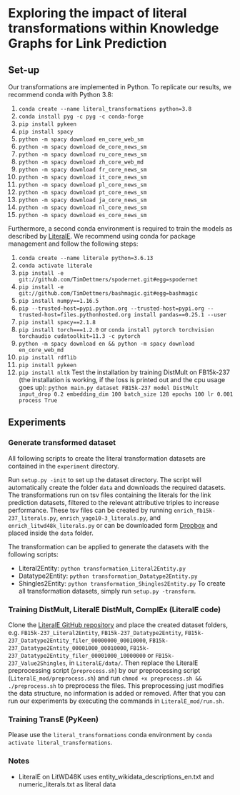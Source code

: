 # Exploring the impact of literal transformations within Knowledge Graphs for Link Prediction


## Set-up 
Our transformations are implemented in Python. To replicate our results, we recommend conda with
Python 3.8:
1. `conda create --name literal_transformations python=3.8`
2. `conda install pyg -c pyg -c conda-forge`
3. `pip install pykeen`
4. `pip install spacy`
5. `python -m spacy download en_core_web_sm`
6. `python -m spacy download de_core_news_sm`
7. `python -m spacy download ru_core_news_sm`
8. `python -m spacy download zh_core_web_md`
9. `python -m spacy download fr_core_news_sm`
10. `python -m spacy download it_core_news_sm`
11. `python -m spacy download pl_core_news_sm`
12. `python -m spacy download pt_core_news_sm`
13. `python -m spacy download ja_core_news_sm`
14. `python -m spacy download nl_core_news_sm`
15. `python -m spacy download es_core_news_sm`


Furthermore, a second conda environment is required to train the models as described 
by [LiteralE](https://github.com/SmartDataAnalytics/LiteralE).
We recommend using conda for package management and follow the following steps:
1. `conda create --name literale python=3.6.13`
2. `conda activate literale`
3. `pip install -e git://github.com/TimDettmers/spodernet.git#egg=spodernet`
4. `pip install -e git://github.com/TimDettmers/bashmagic.git#egg=bashmagic`
5. `pip install numpy==1.16.5`
6. `pip --trusted-host=pypi.python.org --trusted-host=pypi.org --trusted-host=files.pythonhosted.org install pandas==0.25.1 --user`
7. `pip install spacy==2.1.8`
8. `pip install torch===1.2.0` or `conda install pytorch torchvision torchaudio cudatoolkit=11.3 -c pytorch` 
9. `python -m spacy download en && python -m spacy download en_core_web_md`
10. `pip install rdflib`
11. `pip install pykeen`
12. `pip install nltk`
Test the installation by training DistMult on FB15k-237 (the installation is working, if the loss is printed out and 
the cpu usage goes up): `python main.py dataset FB15k-237 model DistMult input_drop 0.2 embedding_dim 100 batch_size 128 epochs 100 lr 0.001 process True`

    
## Experiments 

### Generate transformed dataset
All following scripts to create the literal transformation datasets are contained in the `experiment` directory.

Run `setup.py -init` to set up the dataset directory. The script will automatically create the folder `data` and downloads the 
required datasets. The transformations run on tsv files containing the literals for the link prediction datasets, 
filtered to the relevant attributive triples to increase performance. These tsv files can be created by running
`enrich_fb15k-237_literals.py`, `enrich_yago10-3_literals.py`, and `enrich_litwd48k_literals.py` or can be downloaded 
form [Dropbox](https://www.dropbox.com/scl/fo/jn3frofkpush32aui5at0/h?dl=0&rlkey=23nwnk8bnl4q9b7t0fj4pa064) and placed
inside the `data` folder.

The transformation can be applied to generate the datasets with the following scripts:
* Literal2Entity: `python transformation_Literal2Entity.py` 
* Datatype2Entity: `python transformation_Datatype2Entity.py` 
* Shingles2Entity: `python transformation_Shingles2Entity.py` 
To create all transformation datasets, simply run `setup.py -transform`.


### Training DistMult, LiteralE DistMult, ComplEx (LiteralE code)
Clone the [LiteralE GitHub repository](https://github.com/SmartDataAnalytics/LiteralE) and place the created 
dataset folders, e.g.  `FB15k-237_Literal2Entity`, `FB15k-237_Datatype2Entity`, `FB15k-237_Datatype2Entity_filer_00000000_00010000`, 
`FB15k-237_Datatype2Entity_00001000_00010000`, `FB15k-237_Datatype2Entity_filer_00001000_10000000` 
or `FB15k-237_Value2Shingles`, in `LiteralE/data/`. Then replace the LiteralE preprocessing script (`preprocess.sh`) 
by our preprocessing script (`LiteralE_mod/preprocess.sh`) and run `chmod +x preprocess.sh && ./preprocess.sh` to 
preprocess the files. This preprocessing just modifies the data structure, no information is added or removed. 
After that you can run our experiments by executing the commands in `LiteralE_mod/run.sh`.


### Training TransE (PyKeen)
Please use the `literal_transformations` conda environment by `conda activate literal_transformations`.



### Notes
* LiteralE on LitWD48K uses entity_wikidata_descriptions_en.txt and numeric_literals.txt as literal data 



